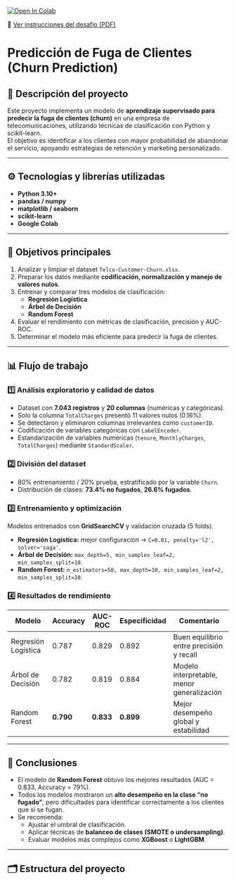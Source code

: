 [![Open In Colab](https://colab.research.google.com/assets/colab-badge.svg)](https://colab.research.google.com/github/fredusho/data-science-portfolio/blob/main/proyecto-churn-prediction/desafio-3-prediccion-churn.ipynb)

📄 [Ver instrucciones del desafío (PDF)](https://github.com/fredusho/data-science-portfolio/blob/main/proyecto-churn-prediction/docs/desafio-3-prediccion-churn.pdf)

# Predicción de Fuga de Clientes (Churn Prediction)

## 🧩 Descripción del proyecto
Este proyecto implementa un modelo de **aprendizaje supervisado para predecir la fuga de clientes (churn)** en una empresa de telecomunicaciones, utilizando técnicas de clasificación con Python y scikit-learn.  
El objetivo es identificar a los clientes con mayor probabilidad de abandonar el servicio, apoyando estrategias de retención y marketing personalizado.

---

## ⚙️ Tecnologías y librerías utilizadas
- **Python 3.10+**
- **pandas / numpy**
- **matplotlib / seaborn**
- **scikit-learn**
- **Google Colab**

---

## 🧠 Objetivos principales
1. Analizar y limpiar el dataset `Telco-Customer-Churn.xlsx`.  
2. Preparar los datos mediante **codificación, normalización y manejo de valores nulos**.  
3. Entrenar y comparar tres modelos de clasificación:
   - **Regresión Logística**
   - **Árbol de Decisión**
   - **Random Forest**
4. Evaluar el rendimiento con métricas de clasificación, precisión y AUC-ROC.  
5. Determinar el modelo más eficiente para predecir la fuga de clientes.

---

## 📊 Flujo de trabajo

### 1️⃣ Análisis exploratorio y calidad de datos
- Dataset con **7.043 registros** y **20 columnas** (numéricas y categóricas).  
- Solo la columna `TotalCharges` presentó 11 valores nulos (0.16%).  
- Se detectaron y eliminaron columnas irrelevantes como `customerID`.  
- Codificación de variables categóricas con `LabelEncoder`.  
- Estandarización de variables numéricas (`tenure`, `MonthlyCharges`, `TotalCharges`) mediante `StandardScaler`.

### 2️⃣ División del dataset
- 80% entrenamiento / 20% prueba, estratificado por la variable `Churn`.  
- Distribución de clases: **73.4% no fugados**, **26.6% fugados**.

### 3️⃣ Entrenamiento y optimización
Modelos entrenados con **GridSearchCV** y validación cruzada (5 folds).  
- **Regresión Logística:** mejor configuración → `C=0.01, penalty='l2', solver='saga'`.  
- **Árbol de Decisión:** `max_depth=5, min_samples_leaf=2, min_samples_split=10`.  
- **Random Forest:** `n_estimators=50, max_depth=10, min_samples_leaf=2, min_samples_split=10`.

### 4️⃣ Resultados de rendimiento

| Modelo | Accuracy | AUC-ROC | Especificidad | Comentario |
|--------|-----------|----------|----------------|-------------|
| Regresión Logística | 0.787 | 0.829 | 0.892 | Buen equilibrio entre precisión y recall |
| Árbol de Decisión | 0.782 | 0.819 | 0.884 | Modelo interpretable, menor generalización |
| Random Forest | **0.790** | **0.833** | **0.899** | Mejor desempeño global y estabilidad |

---

## 🎯 Conclusiones
- El modelo de **Random Forest** obtuvo los mejores resultados (AUC = 0.833, Accuracy = 79%).  
- Todos los modelos mostraron un **alto desempeño en la clase “no fugado”**, pero dificultades para identificar correctamente a los clientes que sí se fugan.  
- Se recomienda:
  - Ajustar el umbral de clasificación.  
  - Aplicar técnicas de **balanceo de clases (SMOTE o undersampling)**.  
  - Evaluar modelos más complejos como **XGBoost** o **LightGBM**.

---

## 🗂️ Estructura del proyecto

